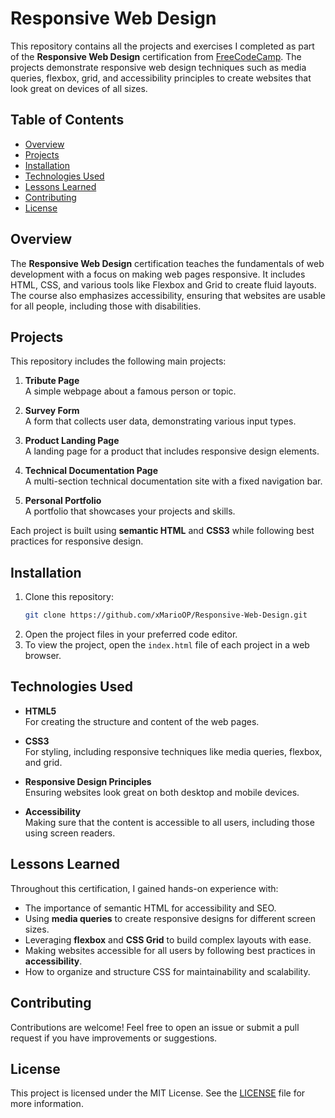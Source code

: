 # Responsive Web Design

This repository contains all the projects and exercises I completed as part of the **Responsive Web Design** certification from [FreeCodeCamp](https://www.freecodecamp.org/). The projects demonstrate responsive web design techniques such as media queries, flexbox, grid, and accessibility principles to create websites that look great on devices of all sizes.

## Table of Contents

- [Overview](#overview)
- [Projects](#projects)
- [Installation](#installation)
- [Technologies Used](#technologies-used)
- [Lessons Learned](#lessons-learned)
- [Contributing](#contributing)
- [License](#license)

## Overview

The **Responsive Web Design** certification teaches the fundamentals of web development with a focus on making web pages responsive. It includes HTML, CSS, and various tools like Flexbox and Grid to create fluid layouts. The course also emphasizes accessibility, ensuring that websites are usable for all people, including those with disabilities.

## Projects

This repository includes the following main projects:

1. **Tribute Page**  
   A simple webpage about a famous person or topic.
   
2. **Survey Form**  
   A form that collects user data, demonstrating various input types.
   
3. **Product Landing Page**  
   A landing page for a product that includes responsive design elements.
   
4. **Technical Documentation Page**  
   A multi-section technical documentation site with a fixed navigation bar.
   
5. **Personal Portfolio**  
   A portfolio that showcases your projects and skills.

Each project is built using **semantic HTML** and **CSS3** while following best practices for responsive design.

## Installation

1. Clone this repository:
   ```bash
   git clone https://github.com/xMarioOP/Responsive-Web-Design.git
2. Open the project files in your preferred code editor.  
3. To view the project, open the `index.html` file of each project in a web browser.

## Technologies Used

- **HTML5**  
  For creating the structure and content of the web pages.

- **CSS3**  
  For styling, including responsive techniques like media queries, flexbox, and grid.

- **Responsive Design Principles**  
  Ensuring websites look great on both desktop and mobile devices.

- **Accessibility**  
  Making sure that the content is accessible to all users, including those using screen readers.

## Lessons Learned

Throughout this certification, I gained hands-on experience with:

- The importance of semantic HTML for accessibility and SEO.
- Using **media queries** to create responsive designs for different screen sizes.
- Leveraging **flexbox** and **CSS Grid** to build complex layouts with ease.
- Making websites accessible for all users by following best practices in **accessibility**.
- How to organize and structure CSS for maintainability and scalability.

## Contributing

Contributions are welcome! Feel free to open an issue or submit a pull request if you have improvements or suggestions.

## License

This project is licensed under the MIT License. See the [LICENSE](LICENSE) file for more information.
